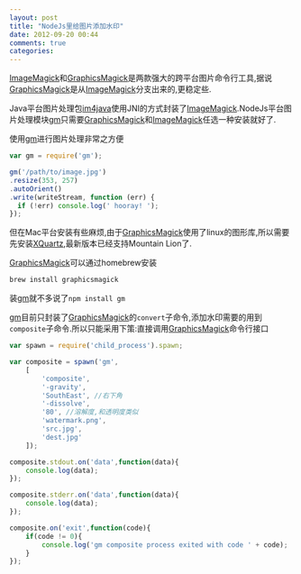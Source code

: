```yaml
---
layout: post
title: "NodeJs里给图片添加水印"
date: 2012-09-20 00:44
comments: true
categories: 
---
```

[ImageMagick]和[GraphicsMagick]是两款强大的跨平台图片命令行工具,据说[GraphicsMagick]是从[ImageMagick]分支出来的,更稳定些.

Java平台图片处理包[im4java](http://im4java.sourceforge.net/)使用JNI的方式封装了[ImageMagick].NodeJs平台图片处理模块[gm]只需要[GraphicsMagick]和[ImageMagick]任选一种安装就好了.

<!-- more -->

使用[gm]进行图片处理非常之方便

``` javascript
var gm = require('gm');

gm('/path/to/image.jpg')
.resize(353, 257)
.autoOrient()
.write(writeStream, function (err) {
  if (!err) console.log(' hooray! ');
});
```

但在Mac平台安装有些麻烦,由于[GraphicsMagick]使用了linux的图形库,所以需要先安装[XQuartz](http://xquartz.macosforge.org/),最新版本已经支持Mountain Lion了.

[GraphicsMagick]可以通过homebrew安装

```bash
brew install graphicsmagick
```

装[gm]就不多说了`npm install gm`

[gm]目前只封装了[GraphicsMagick]的`convert`子命令,添加水印需要的用到`composite`子命令.所以只能采用下策:直接调用[GraphicsMagick]命令行接口

```javascript
var spawn = require('child_process').spawn;

var composite = spawn('gm',
	[
		'composite',
		'-gravity',
		'SouthEast', //右下角
		'-dissolve',
		'80', //溶解度,和透明度类似
		'watermark.png',
		'src.jpg',
		'dest.jpg'
	]);

composite.stdout.on('data',function(data){
	console.log(data);
});

composite.stderr.on('data',function(data){
	console.log(data);
});

composite.on('exit',function(code){
	if(code != 0){
		console.log('gm composite process exited with code ' + code);
	}
});
```


[ImageMagick]: http://imagemagick.org/
[GraphicsMagick]: http://www.graphicsmagick.org/
[gm]:http://aheckmann.github.com/gm/